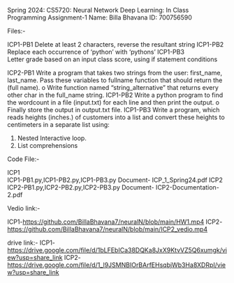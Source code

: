 Spring 2024: CS5720: Neural Network Deep Learning: In Class Programming Assignment-1
Name: Billa Bhavana ID: 700756590

Files:-

ICP1-PB1 
Delete at least 2 characters, reverse the resultant string
ICP1-PB2 
Replace each occurrence of ‘python’ with ‘pythons’
ICP1-PB3  
Letter grade based on an input class score, using if statement conditions

ICP2-PB1 
Write a program that takes two strings from the user: first_name, last_name. Pass these variables to
fullname function that should return the (full name).
o Write function named “string_alternative” that returns every other char in the full_name string.
ICP1-PB2 
Write a python program to find the wordcount in a file (input.txt) for each line and then print the output.
o Finally store the output in output.txt file.
ICP1-PB3 
Write a program, which reads heights (inches.) of customers into a list and convert these
heights to centimeters in a separate list using:
1) Nested Interactive loop.
2) List comprehensions

Code File:-

ICP1  
ICP1-PB1.py,ICP1-PB2.py,ICP1-PB3.py Document- ICP_1_Spring24.pdf
ICP2  
ICP2-PB1.py,ICP2-PB2.py,ICP2-PB3.py Document- ICP2-Documentation-2.pdf

Vedio link:- 

ICP1-https://github.com/BillaBhavana7/neuralN/blob/main/HW1.mp4
ICP2-https://github.com/BillaBhavana7/neuralN/blob/main/ICP2_vedio.mp4

drive link:-
ICP1-https://drive.google.com/file/d/1bLFEbICa38DQKa8JxX9KtvVZ5Q6xumgk/view?usp=share_link
ICP2-https://drive.google.com/file/d/1_l9JSMNBIOrBArfEHsqbjWb3Ha8XDRpI/view?usp=share_link
